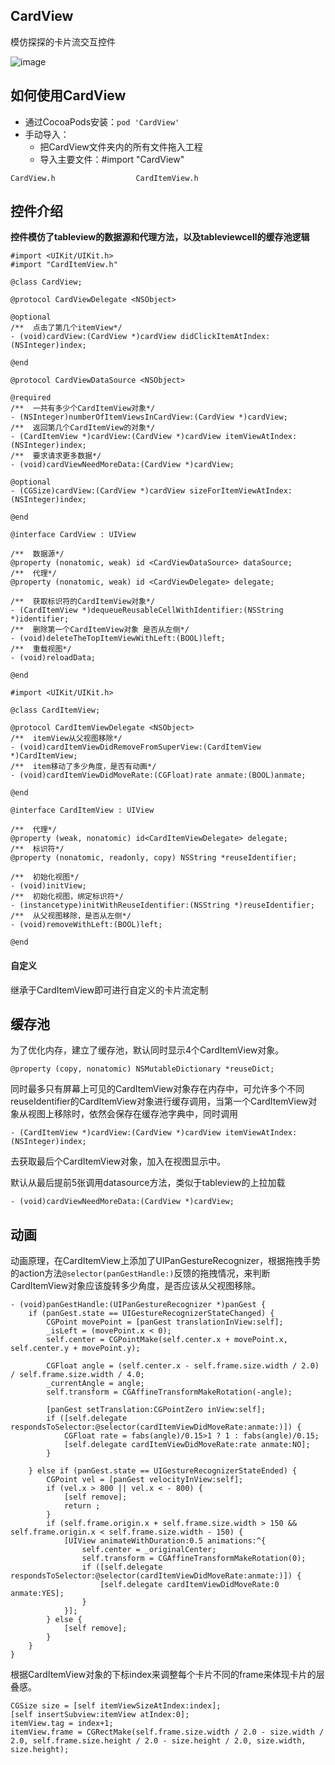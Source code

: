## CardView
模仿探探的卡片流交互控件

![image](https://note.youdao.com/yws/public/resource/7e0d71698fb842913c1df12f88a67bb3/xmlnote/09AA8FE5642B4995A596D21D2F968EE7/1405)

## 如何使用CardView
* 通过CocoaPods安装：```pod 'CardView'```
* 手动导入：
	* 把CardView文件夹内的所有文件拖入工程
	* 导入主要文件：#import "CardView"

```objc
CardView.h                  CardItemView.h            
```

## 控件介绍

**控件模仿了tableview的数据源和代理方法，以及tableviewcell的缓存池逻辑**

```objc
#import <UIKit/UIKit.h>
#import "CardItemView.h"

@class CardView;

@protocol CardViewDelegate <NSObject>

@optional
/**  点击了第几个itemView*/
- (void)cardView:(CardView *)cardView didClickItemAtIndex:(NSInteger)index;

@end

@protocol CardViewDataSource <NSObject>

@required
/**  一共有多少个CardItemView对象*/
- (NSInteger)numberOfItemViewsInCardView:(CardView *)cardView;
/**  返回第几个CardItemView的对象*/
- (CardItemView *)cardView:(CardView *)cardView itemViewAtIndex:(NSInteger)index;
/**  要求请求更多数据*/
- (void)cardViewNeedMoreData:(CardView *)cardView;

@optional
- (CGSize)cardView:(CardView *)cardView sizeForItemViewAtIndex:(NSInteger)index;

@end

@interface CardView : UIView

/**  数据源*/
@property (nonatomic, weak) id <CardViewDataSource> dataSource;
/**  代理*/
@property (nonatomic, weak) id <CardViewDelegate> delegate;

/**  获取标识符的CardItemView对象*/
- (CardItemView *)dequeueReusableCellWithIdentifier:(NSString *)identifier;
/**  删除第一个CardItemView对象 是否从左侧*/
- (void)deleteTheTopItemViewWithLeft:(BOOL)left;
/**  重载视图*/
- (void)reloadData;

@end

```

```objc
#import <UIKit/UIKit.h>

@class CardItemView;

@protocol CardItemViewDelegate <NSObject>
/**  itemView从父视图移除*/
- (void)cardItemViewDidRemoveFromSuperView:(CardItemView *)CardItemView;
/**  item移动了多少角度，是否有动画*/
- (void)cardItemViewDidMoveRate:(CGFloat)rate anmate:(BOOL)anmate;

@end

@interface CardItemView : UIView

/**  代理*/
@property (weak, nonatomic) id<CardItemViewDelegate> delegate;
/**  标识符*/
@property (nonatomic, readonly, copy) NSString *reuseIdentifier;

/**  初始化视图*/
- (void)initView;
/**  初始化视图，绑定标识符*/
- (instancetype)initWithReuseIdentifier:(NSString *)reuseIdentifier;
/**  从父视图移除，是否从左侧*/
- (void)removeWithLeft:(BOOL)left;

@end
```

#### 自定义
继承于CardItemView即可进行自定义的卡片流定制

## 缓存池

为了优化内存，建立了缓存池，默认同时显示4个CardItemView对象。

```
@property (copy, nonatomic) NSMutableDictionary *reuseDict;
```

同时最多只有屏幕上可见的CardItemView对象存在内存中，可允许多个不同reuseIdentifier的CardItemView对象进行缓存调用，当第一个CardItemView对象从视图上移除时，依然会保存在缓存池字典中，同时调用

```
- (CardItemView *)cardView:(CardView *)cardView itemViewAtIndex:(NSInteger)index;
```

去获取最后个CardItemView对象，加入在视图显示中。

默认从最后提前5张调用datasource方法，类似于tableview的上拉加载

```
- (void)cardViewNeedMoreData:(CardView *)cardView;
```

## 动画

动画原理，在CardItemView上添加了UIPanGestureRecognizer，根据拖拽手势的action方法```@selector(panGestHandle:)```反馈的拖拽情况，来判断CardItemView对象应该旋转多少角度，是否应该从父视图移除。

```objc
- (void)panGestHandle:(UIPanGestureRecognizer *)panGest {
    if (panGest.state == UIGestureRecognizerStateChanged) {
        CGPoint movePoint = [panGest translationInView:self];
        _isLeft = (movePoint.x < 0);
        self.center = CGPointMake(self.center.x + movePoint.x, self.center.y + movePoint.y);
        
        CGFloat angle = (self.center.x - self.frame.size.width / 2.0) / self.frame.size.width / 4.0;
        _currentAngle = angle;
        self.transform = CGAffineTransformMakeRotation(-angle);
        
        [panGest setTranslation:CGPointZero inView:self];
        if ([self.delegate respondsToSelector:@selector(cardItemViewDidMoveRate:anmate:)]) {
            CGFloat rate = fabs(angle)/0.15>1 ? 1 : fabs(angle)/0.15;
            [self.delegate cardItemViewDidMoveRate:rate anmate:NO];
        }
        
    } else if (panGest.state == UIGestureRecognizerStateEnded) {
        CGPoint vel = [panGest velocityInView:self];
        if (vel.x > 800 || vel.x < - 800) {
            [self remove];
            return ;
        }
        if (self.frame.origin.x + self.frame.size.width > 150 && self.frame.origin.x < self.frame.size.width - 150) {
            [UIView animateWithDuration:0.5 animations:^{
                self.center = _originalCenter;
                self.transform = CGAffineTransformMakeRotation(0);
                if ([self.delegate respondsToSelector:@selector(cardItemViewDidMoveRate:anmate:)]) {
                    [self.delegate cardItemViewDidMoveRate:0 anmate:YES];
                }
            }];
        } else {
            [self remove];
        }
    }
}
```

根据CardItemView对象的下标index来调整每个卡片不同的frame来体现卡片的层叠感。

```objc
CGSize size = [self itemViewSizeAtIndex:index];
[self insertSubview:itemView atIndex:0];
itemView.tag = index+1;
itemView.frame = CGRectMake(self.frame.size.width / 2.0 - size.width / 2.0, self.frame.size.height / 2.0 - size.height / 2.0, size.width, size.height);
```
